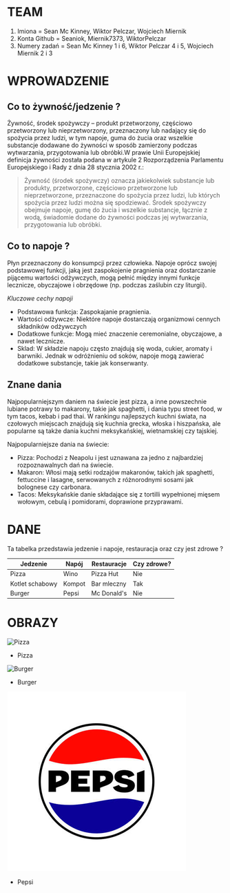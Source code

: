 # TEAM

1. Imiona = Sean Mc Kinney, Wiktor Pelczar, Wojciech Miernik
1. Konta Github = Seaniok, Miernik7373, WiktorPelczar
1. Numery zadań = Sean Mc Kinney 1 i 6, Wiktor Pelczar 4 i 5, Wojciech Miernik 2 i 3

# WPROWADZENIE

## Co to żywność/jedzenie ?

Żywność, środek spożywczy – produkt przetworzony, częściowo przetworzony lub nieprzetworzony, przeznaczony lub nadający się do spożycia przez ludzi, w tym napoje, guma do żucia oraz wszelkie substancje dodawane do żywności w sposób zamierzony podczas wytwarzania, przygotowania lub obróbki.W prawie Unii Europejskiej definicja żywności została podana w artykule 2 Rozporządzenia Parlamentu Europejskiego i Rady z dnia 28 stycznia 2002 r.:

>Żywność (środek spożywczy) oznacza jakiekolwiek substancje lub produkty, przetworzone, częściowo przetworzone lub nieprzetworzone, przeznaczone do spożycia przez ludzi, lub których spożycia przez ludzi można się spodziewać. Środek spożywczy obejmuje napoje, gumę do żucia i wszelkie substancje, łącznie z wodą, świadomie dodane do żywności podczas jej wytwarzania, przygotowania lub obróbki.


## Co to napoje ?

Płyn przeznaczony do konsumpcji przez człowieka. Napoje oprócz swojej podstawowej funkcji, jaką jest zaspokojenie pragnienia oraz dostarczanie pijącemu wartości odżywczych, mogą pełnić między innymi funkcje lecznicze, obyczajowe i obrzędowe (np. podczas zaślubin czy liturgii).

_Kluczowe cechy napoji_
* Podstawowa funkcja: Zaspokajanie pragnienia.
* Wartości odżywcze: Niektóre napoje dostarczają organizmowi cennych składników odżywczych
* Dodatkowe funkcje: Mogą mieć znaczenie ceremonialne, obyczajowe, a nawet lecznicze.
* Sklad: W składzie napoju często znajdują się woda, cukier, aromaty i barwniki. Jednak w odróżnieniu od soków, napoje mogą zawierać dodatkowe substancje, takie jak konserwanty.

## Znane dania 

Najpopularniejszym daniem na świecie jest pizza, a inne powszechnie lubiane potrawy to makarony, takie jak spaghetti, i dania typu street food, w tym tacos, kebab i pad thai. W rankingu najlepszych kuchni świata, na czołowych miejscach znajdują się kuchnia grecka, włoska i hiszpańska, ale popularne są także dania kuchni meksykańskiej, wietnamskiej czy tajskiej. 

Najpopularniejsze dania na świecie:
* Pizza: Pochodzi z Neapolu i jest uznawana za jedno z najbardziej rozpoznawalnych dań na świecie. 
* Makaron: Włosi mają setki rodzajów makaronów, takich jak spaghetti, fettuccine i lasagne, serwowanych z różnorodnymi sosami jak bolognese czy carbonara. 
* Tacos: Meksykańskie danie składające się z tortilli wypełnionej mięsem wołowym, cebulą i pomidorami, doprawione przyprawami. 


# DANE

Ta tabelka przedstawia jedzenie i napoje, restauracja oraz czy jest zdrowe ?

|Jedzenie|Napój|Restauracje|Czy zdrowe?|
|--------|-----|-----------|-----------|
|Pizza|Wino|Pizza Hut|Nie|
|Kotlet schabowy|Kompot|Bar mleczny|Tak|
|Burger|Pepsi|Mc Donald's|Nie|

# OBRAZY

![Pizza](https://img.freepik.com/darmowe-psd/widok-z-gory-na-pizze_23-2151868964.jpg?semt=ais_hybrid&w=740&q=80)

* Pizza

![Burger](https://img.freepik.com/darmowe-psd/slodki-cheeseburger-gourmet-burger-perfekcja_632498-25274.jpg?semt=ais_hybrid&w=740&q=80)

* Burger

![Pepsi](IMG/Pepsi_Logo_New.jpg)

* Pepsi



